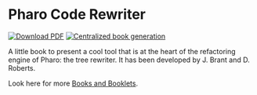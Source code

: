 # Pharo Code Rewriter

[![Download PDF](https://img.shields.io/badge/Download-PDF-9cf.svg)](https://github.com/SquareBracketAssociates/Booklet-Rewriter/releases/download/latest/vm-wip.pdf)
[![Centralized book generation](https://github.com/SquareBracketAssociates/Booklet-Rewriter/actions/workflows/main.yml/badge.svg)](https://github.com/SquareBracketAssociates/Booklet-Rewriter/actions/workflows/main.yml)

A little book to present a cool tool that is at the heart of the refactoring engine of Pharo: the tree rewriter. 
It has been developed by J. Brant and D. Roberts.

Look here for more [Books and Booklets](http://books.pharo.org/).